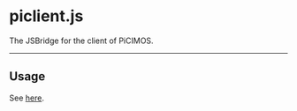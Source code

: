 # piclient.js
The JSBridge for the client of PiCIMOS.

---

## Usage
See [here](https://www.npmjs.com/package/piclient.js/v/latest).
